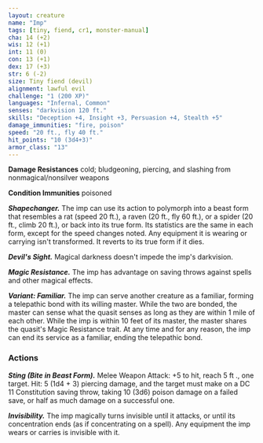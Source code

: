 ```yaml
---
layout: creature
name: "Imp"
tags: [tiny, fiend, cr1, monster-manual]
cha: 14 (+2)
wis: 12 (+1)
int: 11 (0)
con: 13 (+1)
dex: 17 (+3)
str: 6 (-2)
size: Tiny fiend (devil)
alignment: lawful evil
challenge: "1 (200 XP)"
languages: "Infernal, Common"
senses: "darkvision 120 ft."
skills: "Deception +4, Insight +3, Persuasion +4, Stealth +5"
damage_immunities: "fire, poison"
speed: "20 ft., fly 40 ft."
hit_points: "10 (3d4+3)"
armor_class: "13"
---
```


**Damage Resistances** cold; bludgeoning, piercing, and slashing from nonmagical/nonsilver weapons

**Condition Immunities** poisoned

***Shapechanger.*** The imp can use its action to polymorph into a beast form that resembles a rat (speed 20 ft.), a raven (20 ft., fly 60 ft.), or a spider (20 ft., climb 20 ft.), or back into its true form. Its statistics are the same in each form, except for the speed changes noted. Any equipment it is wearing or carrying isn't transformed. It reverts to its true form if it dies.

***Devil's Sight.*** Magical darkness doesn't impede the imp's darkvision.

***Magic Resistance.*** The imp has advantage on saving throws against spells and other magical effects.

***Variant: Familiar.*** The imp can serve another creature as a familiar, forming a telepathic bond with its willing master. While the two are bonded, the master can sense what the quasit senses as long as they are within 1 mile of each other. While the imp is within 10 feet of its master, the master shares the quasit's Magic Resistance trait. At any time and for any reason, the imp can end its service as a familiar, ending the telepathic bond.

### Actions

***Sting (Bite in Beast Form).*** Melee Weapon Attack: +5 to hit, reach 5 ft ., one target. Hit: 5 (1d4 + 3) piercing damage, and the target must make on a DC 11 Constitution saving throw, taking 10 (3d6) poison damage on a failed save, or half as much damage on a successful one.

***Invisibility.*** The imp magically turns invisible until it attacks, or until its concentration ends (as if concentrating on a spell). Any equipment the imp wears or carries is invisible with it.
